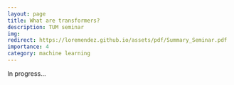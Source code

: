```yaml
---
layout: page
title: What are transformers?
description: TUM seminar
img:
redirect: https://loremendez.github.io/assets/pdf/Summary_Seminar.pdf
importance: 4
category: machine learning
---
```


In progress...
